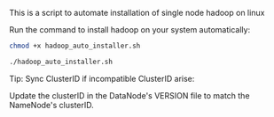 This is a script to automate installation of single node hadoop on linux

Run the command  to install hadoop on your system automatically:
```bash
chmod +x hadoop_auto_installer.sh

./hadoop_auto_installer.sh
```
Tip: Sync ClusterID if incompatible ClusterID arise:

Update the clusterID in the DataNode's VERSION file to match the NameNode's clusterID.
